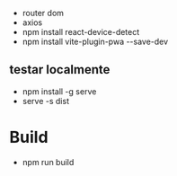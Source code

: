 
* router dom
* axios
* npm install react-device-detect
* npm install vite-plugin-pwa --save-dev

## testar localmente
* npm install -g serve
* serve -s dist


# Build

* npm run build